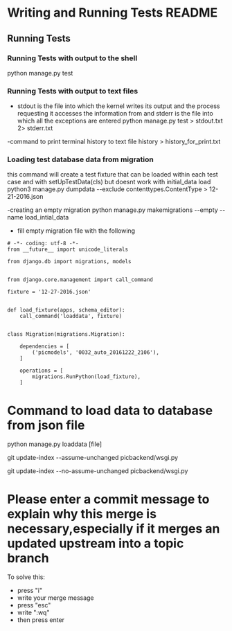 # Writing and Running Tests README


## Running Tests

### Running Tests with output to the shell
python manage.py test

### Running Tests with output to text files
- stdout is the file into which the kernel writes its output and the process requesting it accesses the information from and stderr is the file into which all the exceptions are entered
python manage.py test > stdout.txt 2> stderr.txt

-command to print terminal history to text file
history > history_for_print.txt


### Loading test database data from migration
this command will create a test fixture that can be loaded within each test case and with setUpTestData(cls) but doesnt work with initial_data load
python3 manage.py dumpdata --exclude contenttypes.ContentType > 12-21-2016.json

-creating an empty migration
python manage.py makemigrations --empty <yourapp> --name load_intial_data

- fill empty migration file with the following
```
# -*- coding: utf-8 -*-
from __future__ import unicode_literals

from django.db import migrations, models


from django.core.management import call_command

fixture = '12-27-2016.json'


def load_fixture(apps, schema_editor):
    call_command('loaddata', fixture)


class Migration(migrations.Migration):

    dependencies = [
        ('picmodels', '0032_auto_20161222_2106'),
    ]

    operations = [
        migrations.RunPython(load_fixture),
    ]
```


# Command to load data to database from json file

python manage.py loaddata [file]


git update-index --assume-unchanged picbackend/wsgi.py

git update-index --no-assume-unchanged picbackend/wsgi.py

# Please enter a commit message to explain why this merge is necessary,especially if it merges an updated upstream into a topic branch

To solve this:

- press "i"
- write your merge message
- press "esc"
- write ":wq"
- then press enter
